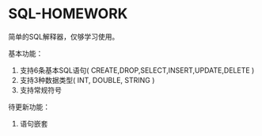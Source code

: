 # SQL-HOMEWORK
简单的SQL解释器，仅够学习使用。

基本功能：

1. 支持6条基本SQL语句( CREATE,DROP,SELECT,INSERT,UPDATE,DELETE )
2. 支持3种数据类型( INT, DOUBLE, STRING )
3. 支持常规符号

待更新功能：

1. 语句嵌套
